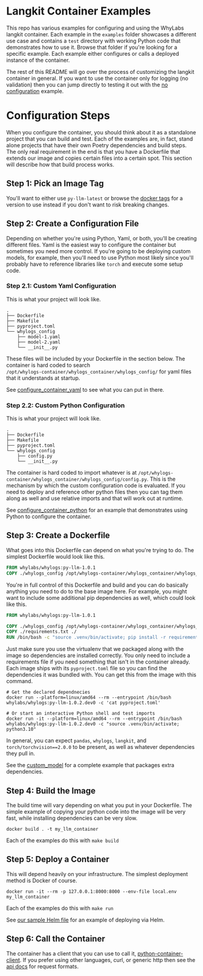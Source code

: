 # Langkit Container Examples

This repo has various examples for configuring and using the WhyLabs langkit container. Each example in the `examples` folder showcases a
different use case and contains a `test` directory with working Python code that demonstrates how to use it. Browse that folder if you're
looking for a specific example. Each example either configures or calls a deployed instance of the container.

The rest of this README will go over the process of customizing the langkit container in general. If you want to use the container only for
logging (no validation) then you can jump directly to testing it out with the [no configuration][no_config] example.

# Configuration Steps

When you configure the container, you should think about it as a standalone project that you can build and test. Each of the examples are,
in fact, stand alone projects that have their own Poetry dependencies and build steps. The only real requirement in the end is that you have
a Dockerfile that extends our image and copies certain files into a certain spot. This section will describe how that build process works.

## Step 1: Pick an Image Tag

You'll want to either use `py-llm-latest` or browse the [docker tags][docker_tags] for a version to use instead if you don't want to risk
breaking changes.

## Step 2: Create a Configuration File

Depending on whether you're using Python, Yaml, or both, you'll be creating different files. Yaml is the easiest way to configure the
container but sometimes you need more control. If you're going to be deploying custom models, for example, then you'll need to use Python
most likely since you'll probably have to reference libraries like `torch` and execute some setup code.

### Step 2.1: Custom Yaml Configuration

This is what your project will look like.

```
.
├── Dockerfile
├── Makefile
├── pyproject.toml
└── whylogs_config
    ├── model-1.yaml
    ├── model-2.yaml
    └── __init__.py
```

These files will be included by your Dockerfile in the section below. The container is hard coded to search  
`/opt/whylogs-container/whylogs_container/whylogs_config/` for yaml files that it understands at startup.

See [configure_container_yaml][configure_container_yaml] to see what you can put in there.

### Step 2.2: Custom Python Configuration

This is what your project will look like.

```
.
├── Dockerfile
├── Makefile
├── pyproject.toml
└── whylogs_config
    ├── config.py
    └── __init__.py
```

The container is hard coded to import whatever is at `/opt/whylogs-container/whylogs_container/whylogs_config/config.py`. This is the
mechanism by which the custom configuration code is evaluated. If you need to deploy and reference other python files then you can tag them
along as well and use relative imports and that will work out at runtime.

See [configure_container_python][configure_container_python] for an example that demonstrates using Python to configure the container.

## Step 3: Create a Dockerfile

What goes into this Dockerfile can depend on what you're trying to do. The simplest Dockerfile would look like this.

```Dockerfile
FROM whylabs/whylogs:py-llm-1.0.1
COPY ./whylogs_config /opt/whylogs-container/whylogs_container/whylogs_config/
```

You're in full control of this Dockerfile and build and you can do basically anything you need to do to the base image here. For example,
you might want to include some additional pip dependencies as well, which could look like this.

```Dockerfile
FROM whylabs/whylogs:py-llm-1.0.1

COPY ./whylogs_config /opt/whylogs-container/whylogs_container/whylogs_config/
COPY ./requirements.txt ./
RUN /bin/bash -c "source .venv/bin/activate; pip install -r requirements.txt"
```

Just make sure you use the virtualenv that we packaged along with the image so dependencies are installed correctly. You only need to
include a requirements file if you need something that isn't in the container already. Each image ships with its `pyproject.toml` file so
you can find the dependencies it was bundled with. You can get this from the image with this command.

```
# Get the declared dependnecies
docker run --platform=linux/amd64 --rm --entrypoint /bin/bash whylabs/whylogs:py-llm-1.0.2.dev0 -c 'cat pyproject.toml'

# Or start an interactive Python shell and test imports
docker run -it --platform=linux/amd64 --rm --entrypoint /bin/bash whylabs/whylogs:py-llm-1.0.2.dev0 -c "source .venv/bin/activate; python3.10"
```

In general, you can expect `pandas`, `whylogs`, `langkit`, and `torch/torchvision==2.0.0` to be present, as well as whatever dependencies
they pull in.

See the [custom_model][custom_model] for a complete example that packages extra dependencies.

## Step 4: Build the Image

The build time will vary depending on what you put in your Dockerfile. The simple example of copying your python code into the image will be
very fast, while installing dependencies can be very slow.

```
docker build . -t my_llm_container
```

Each of the examples do this with `make build`

## Step 5: Deploy a Container

This will depend heavily on your infrastructure. The simplest deployment method is Docker of course.

```
docker run -it --rm -p 127.0.0.1:8000:8000 --env-file local.env my_llm_container
```

Each of the examples do this with `make run`

See [our sample Helm file][helm_llm_file] for an example of deploying via Helm.

## Step 6: Call the Container

The container has a client that you can use to call it, [python-container-client][python-container-client]. If you prefer using other
languages, curl, or generic http then see the [api docs][api_docs] for request formats.

<!-- Links -->

[configure_container_python]: https://github.com/whylabs/langkit-container-examples/tree/master/examples/configure_container_python
[configure_container_yaml]: https://github.com/whylabs/langkit-container-examples/tree/master/examples/configure_container_yaml
[custom_model]: https://github.com/whylabs/langkit-container-examples/tree/master/examples/custom_model
[no_config]: https://github.com/whylabs/langkit-container-examples/tree/master/examples/no_configuration
[api_docs]: https://whylabs.github.io/langkit-container-examples/api.html
[docker_tags]: https://hub.docker.com/repository/docker/whylabs/whylogs/tags?page=1&ordering=last_updated&name=llm
[python-container-client]: https://pypi.org/project/whylogs-container-client/
[helm_repo]: https://github.com/whylabs/charts
[helm_llm_file]: https://github.com/whylabs/charts/tree/mainline/charts/langkit

